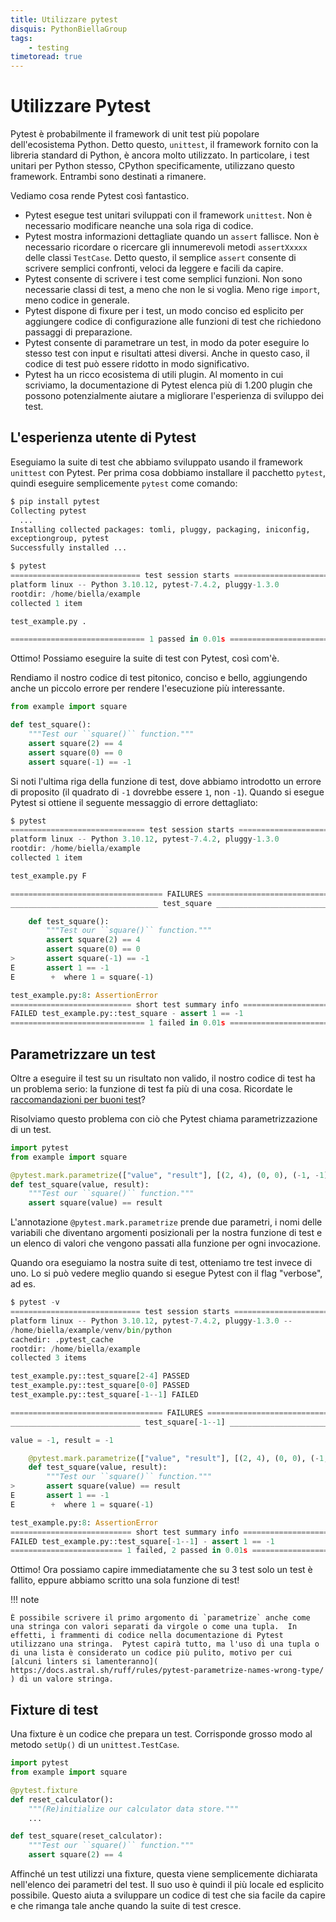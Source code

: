```yaml
---
title: Utilizzare pytest
disquis: PythonBiellaGroup
tags:
    - testing
timetoread: true
---
```


# Utilizzare Pytest

Pytest è probabilmente il framework di unit test più popolare
dell'ecosistema Python.  Detto questo, `unittest`, il framework fornito
con la libreria standard di Python, è ancora molto utilizzato.  In
particolare, i test unitari per Python stesso, CPython specificamente,
utilizzano questo framework.  Entrambi sono destinati a rimanere.

Vediamo cosa rende Pytest così fantastico.

- Pytest esegue test unitari sviluppati con il framework `unittest`.
  Non è necessario modificare neanche una sola riga di codice.
- Pytest mostra informazioni dettagliate quando un `assert` fallisce.
  Non è necessario ricordare o ricercare gli innumerevoli metodi
  `assertXxxxx` delle classi `TestCase`.  Detto questo, il semplice
  `assert` consente di scrivere semplici confronti, veloci da leggere e
  facili da capire.
- Pytest consente di scrivere i test come semplici funzioni.  Non sono
  necessarie classi di test, a meno che non le si voglia.  Meno rige
  `import`, meno codice in generale.
- Pytest dispone di fixure per i test, un modo conciso ed esplicito per
  aggiungere codice di configurazione alle funzioni di test che
  richiedono passaggi di preparazione.
- Pytest consente di parametrare un test, in modo da poter eseguire lo
  stesso test con input e risultati attesi diversi.  Anche in questo
  caso, il codice di test può essere ridotto in modo significativo.
- Pytest ha un ricco ecosistema di utili plugin.  Al momento in cui
  scriviamo, la documentazione di Pytest elenca più di 1.200 plugin che
  possono potenzialmente aiutare a migliorare l'esperienza di sviluppo
  dei test.

## L'esperienza utente di Pytest

Eseguiamo la suite di test che abbiamo sviluppato usando il framework
`unittest` con Pytest.  Per prima cosa dobbiamo installare il pacchetto
`pytest`, quindi eseguire semplicemente `pytest` come comando:

```python
$ pip install pytest
Collecting pytest
  ...
Installing collected packages: tomli, pluggy, packaging, iniconfig,
exceptiongroup, pytest
Successfully installed ...
```

```python
$ pytest
============================= test session starts =============================
platform linux -- Python 3.10.12, pytest-7.4.2, pluggy-1.3.0
rootdir: /home/biella/example
collected 1 item

test_example.py .                                                       [100%]

============================== 1 passed in 0.01s ==============================
```

Ottimo!  Possiamo eseguire la suite di test con Pytest, così com'è.

Rendiamo il nostro codice di test pitonico, conciso e bello, aggiungendo
anche un piccolo errore per rendere l'esecuzione più interessante.

```python
from example import square

def test_square():
    """Test our ``square()`` function."""
    assert square(2) == 4
    assert square(0) == 0
    assert square(-1) == -1
```

Si noti l'ultima riga della funzione di test, dove abbiamo introdotto un
errore di proposito (il quadrato di `-1` dovrebbe essere `1`, non `-1`).
Quando si esegue Pytest si ottiene il seguente messaggio di errore
dettagliato:

```python
$ pytest
============================== test session starts ============================
platform linux -- Python 3.10.12, pytest-7.4.2, pluggy-1.3.0
rootdir: /home/biella/example
collected 1 item

test_example.py F                                                       [100%]

================================== FAILURES ===================================
_________________________________ test_square _________________________________

    def test_square():
        """Test our ``square()`` function."""
        assert square(2) == 4
        assert square(0) == 0
>       assert square(-1) == -1
E       assert 1 == -1
E        +  where 1 = square(-1)

test_example.py:8: AssertionError
=========================== short test summary info ===========================
FAILED test_example.py::test_square - assert 1 == -1
============================== 1 failed in 0.01s ==============================
```

## Parametrizzare un test

Oltre a eseguire il test su un risultato non valido, il nostro codice di
test ha un problema serio: la funzione di test fa più di una cosa.
Ricordate le [raccomandazioni per buoni test](pratiche.md)?

Risolviamo questo problema con ciò che Pytest chiama parametrizzazione di
un test.

```python
import pytest
from example import square

@pytest.mark.parametrize(["value", "result"], [(2, 4), (0, 0), (-1, -1)])
def test_square(value, result):
    """Test our ``square()`` function."""
    assert square(value) == result
```

L'annotazione `@pytest.mark.parametrize` prende due parametri, i nomi
delle variabili che diventano argomenti posizionali per la nostra
funzione di test e un elenco di valori che vengono passati alla funzione
per ogni invocazione.

Quando ora eseguiamo la nostra suite di test, otteniamo tre test invece
di uno.  Lo si può vedere meglio quando si esegue Pytest con il flag
"verbose", ad es.

```python
$ pytest -v
============================= test session starts =============================
platform linux -- Python 3.10.12, pytest-7.4.2, pluggy-1.3.0 --
/home/biella/example/venv/bin/python
cachedir: .pytest_cache
rootdir: /home/biella/example
collected 3 items

test_example.py::test_square[2-4] PASSED                                [ 33%]
test_example.py::test_square[0-0] PASSED                                [ 66%]
test_example.py::test_square[-1--1] FAILED                              [100%]

================================== FAILURES ===================================
_____________________________ test_square[-1--1] ______________________________

value = -1, result = -1

    @pytest.mark.parametrize(["value", "result"], [(2, 4), (0, 0), (-1, -1)])
    def test_square(value, result):
        """Test our ``square()`` function."""
>       assert square(value) == result
E       assert 1 == -1
E        +  where 1 = square(-1)

test_example.py:8: AssertionError
=========================== short test summary info ===========================
FAILED test_example.py::test_square[-1--1] - assert 1 == -1
========================= 1 failed, 2 passed in 0.01s =========================
```

Ottimo!  Ora possiamo capire immediatamente che su 3 test solo un test è
fallito, eppure abbiamo scritto una sola funzione di test!

!!! note

    È possibile scrivere il primo argomento di `parametrize` anche come
    una stringa con valori separati da virgole o come una tupla.  In
    effetti, i frammenti di codice nella documentazione di Pytest
    utilizzano una stringa.  Pytest capirà tutto, ma l'uso di una tupla o
    di una lista è considerato un codice più pulito, motivo per cui
    [alcuni linters si lamenteranno](
    https://docs.astral.sh/ruff/rules/pytest-parametrize-names-wrong-type/
    ) di un valore stringa.

## Fixture di test

Una fixture è un codice che prepara un test.  Corrisponde grosso modo al
metodo `setUp()` di un `unittest.TestCase`.

```python
import pytest
from example import square

@pytest.fixture
def reset_calculator():
    """(Re)initialize our calculator data store."""
    ...

def test_square(reset_calculator):
    """Test our ``square()`` function."""
    assert square(2) == 4
```

Affinché un test utilizzi una fixture, questa viene semplicemente
dichiarata nell'elenco dei parametri del test.  Il suo uso è quindi il
più locale ed esplicito possibile.  Questo aiuta a sviluppare un codice
di test che sia facile da capire e che rimanga tale anche quando la suite
di test cresce.
